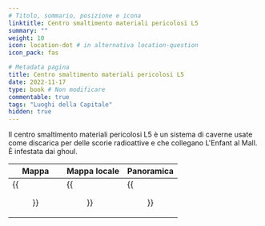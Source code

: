 ```yaml
---
# Titolo, sommario, posizione e icona
linktitle: Centro smaltimento materiali pericolosi L5
summary: ""
weight: 10
icon: location-dot # in alternativa location-question
icon_pack: fas

# Metadata pagina
title: Centro smaltimento materiali pericolosi L5
date: 2022-11-17
type: book # Non modificare
commentable: true
tags: "Luoghi della Capitale"
hidden: true
---
```





Il centro smaltimento materiali pericolosi L5 è un sistema di caverne usate come discarica per delle scorie radioattive e che collegano L'Enfant al Mall. È infestata dai ghoul.

| Mappa | Mappa locale | Panoramica |
| ----- | ------------ | ---------- |
| {{<figure src="Hazmat_DS_loc_map.webp">}}  | {{<figure src="Hazmat_Disposal_Site_L5_map.webp">}}  |  {{<figure src="HazmatDisposalSite.webp">}} |

